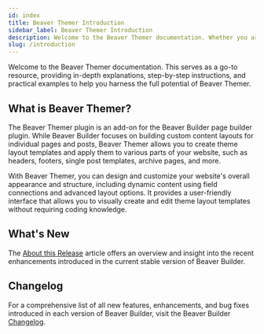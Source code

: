 ```yaml
---
id: index
title: Beaver Themer Introduction
sidebar_label: Beaver Themer Introduction
description: Welcome to the Beaver Themer documentation. Whether you are new to Beaver Themer or an experienced user, this documentation offers a wealth of information and guidance.
slug: /introduction
---
```


<head>
  <body className="introduction-article" />
</head>

Welcome to the Beaver Themer documentation. This serves as a go-to resource, providing in-depth explanations, step-by-step instructions, and practical examples to help you harness the full potential of Beaver Themer.

## What is Beaver Themer?

The Beaver Themer plugin is an add-on for the Beaver Builder page builder plugin. While Beaver Builder focuses on building custom content layouts for individual pages and posts, Beaver Themer allows you to create theme layout templates and apply them to various parts of your website, such as headers, footers, single post templates, archive pages, and more.

With Beaver Themer, you can design and customize your website's overall appearance and structure, including dynamic content using field connections and advanced layout options. It provides a user-friendly interface that allows you to visually create and edit theme layout templates without requiring coding knowledge.

## What's New

The [About this Release](about-release.md) article offers an overview and insight into the recent enhancements introduced in the current stable version of Beaver Builder.

## Changelog

For a comprehensive list of all new features, enhancements, and bug fixes introduced in each version of Beaver Builder, visit the Beaver Builder [Changelog](https://www.wpbeaverbuilder.com/change-logs/#change-logs-1).​
